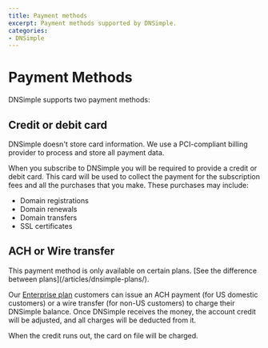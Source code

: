 ```yaml
---
title: Payment methods
excerpt: Payment methods supported by DNSimple.
categories:
- DNSimple
---
```


# Payment Methods

DNSimple supports two payment methods:

## Credit or debit card

<info>
DNSimple doesn't store card information. We use a PCI-compliant billing provider to process and store all payment data.
</info>

When you subscribe to DNSimple you will be required to provide a credit or debit card. This card will be used to collect the payment for the subscription fees and all the purchases that you make. These purchases may include:

- Domain registrations
- Domain renewals
- Domain transfers
- SSL certificates


## ACH or Wire transfer

<info>
This payment method is only available on certain plans. [See the difference between plans](/articles/dnsimple-plans/).
</info>

Our [Enterprise plan](https://dnsimple.com/sales) customers can issue an ACH payment (for US domestic customers) or a wire transfer (for non-US customers) to charge their DNSimple balance. Once DNSimple receives the money, the account credit will be adjusted, and all charges will be deducted from it.

When the credit runs out, the card on file will be charged.
